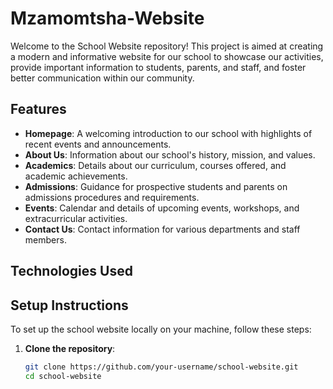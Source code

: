 # Mzamomtsha-Website


Welcome to the School Website repository! This project is aimed at creating a modern and informative website for our school to showcase our activities, provide important information to students, parents, and staff, and foster better communication within our community.

## Features

- **Homepage**: A welcoming introduction to our school with highlights of recent events and announcements.
- **About Us**: Information about our school's history, mission, and values.
- **Academics**: Details about our curriculum, courses offered, and academic achievements.
- **Admissions**: Guidance for prospective students and parents on admissions procedures and requirements.
- **Events**: Calendar and details of upcoming events, workshops, and extracurricular activities.
- **Contact Us**: Contact information for various departments and staff members.

## Technologies Used


## Setup Instructions

To set up the school website locally on your machine, follow these steps:

1. **Clone the repository**:
   ```bash
   git clone https://github.com/your-username/school-website.git
   cd school-website
